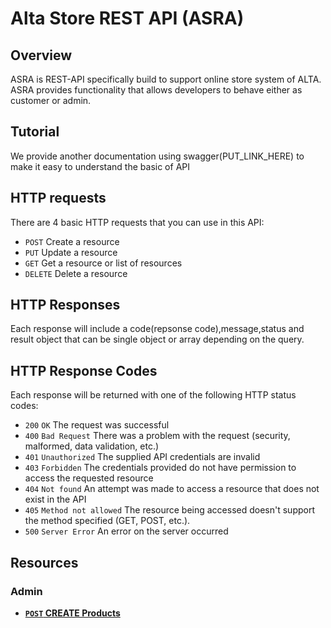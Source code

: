 # Alta Store REST API (ASRA)

## Overview

ASRA is REST-API specifically build to support online store system of ALTA. ASRA provides functionality that allows developers to behave either as customer or admin.

## Tutorial
We provide another documentation using swagger(PUT_LINK_HERE) to make it easy to understand the basic of API 

## HTTP requests
There are 4 basic HTTP requests that you can use in this API: 
* `POST` Create a resource
* `PUT` Update a resource
* `GET` Get a resource or list of resources
* `DELETE` Delete a resource


## HTTP Responses
Each response will include a code(repsonse code),message,status and result object that can be single object or array depending on the query.

## HTTP Response Codes
Each response will be returned with one of the following HTTP status codes:

* `200` `OK` The request was successful
* `400` `Bad Request` There was a problem with the request (security, malformed, data validation, etc.)
* `401` `Unauthorized` The supplied API credentials are invalid
* `403` `Forbidden` The credentials provided do not have permission to access the requested resource
* `404` `Not found` An attempt was made to access a resource that does not exist in the API
* `405` `Method not allowed` The resource being accessed doesn't support the method specified (GET, POST, etc.).
* `500` `Server Error` An error on the server occurred


## Resources

### Admin
- **[<code>POST</code> CREATE Products](/api_docs/POST_PRODUCTS.md)**
